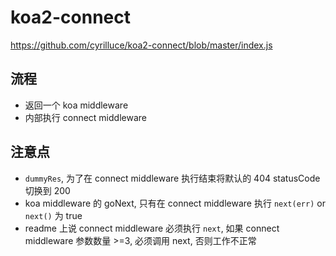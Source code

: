 # koa2-connect

https://github.com/cyrilluce/koa2-connect/blob/master/index.js

## 流程

- 返回一个 koa middleware
- 内部执行 connect middleware

## 注意点

- `dummyRes`, 为了在 connect middleware 执行结束将默认的 404 statusCode 切换到 200
- koa middleware 的 goNext, 只有在 connect middleware 执行 `next(err)` or `next()` 为 true
- readme 上说 connect middleware 必须执行 `next`, 如果 connect middleware 参数数量 >=3, 必须调用 next, 否则工作不正常
